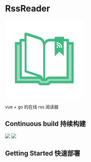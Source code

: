 # RssReader

<img src="https://raw.githubusercontent.com/johnpoint/RssReader/v2/doc/img/logo.png" width="256px" height="256px"/>

vue + go 的在线 rss 阅读器

## Continuous build 持续构建

![](https://github.com/johnpoint/RssReader/workflows/RssReader_Auto_Build/badge.svg) ![](https://github.com/johnpoint/RssReader/workflows/RssReader_Web_Build/badge.svg)

## Getting Started 快速部署